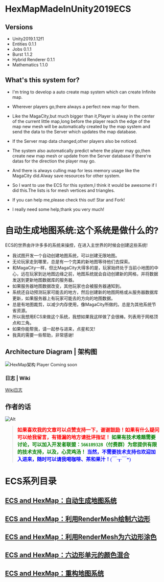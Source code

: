 # HexMapMadeInUnity2019ECS
## Versions
 - Unity2019.1.12f1
 - Entities 0.1.1
 - Jobs 0.1.1
 - Burst 1.1.2
 - Hybrid Renderer 0.1.1
 - Mathematics 1.1.0
## What's this system for?

 - I'm tring to develop a auto create map system which can create Infinite map.
 - Wherever players go,there always a perfect new map for them.
 - Like the MagaCity,but much bigger than it,Player is alway in the center of the current little map,long before the player reach the edge of the map new mesh will be automatically created by the map system and send the data to the Server which updates the map database.
 - If the Server map data changed,other players also be noticed.
 - The system also automatically predict where the player may go,then create new map mesh or update from the Server database if there're datas for the direction the player may go.
 - And there is always culling map for less memory usage like the MagaCity did.Alway save resources for other system.
 - So I want to use the ECS for this system,I think it would be awesome if I did this.The lists is for mesh vertices and triangles.

 - If you can help me,please check this out! Star and Fork!

 - I really need some help,thank you very much!
# 自动生成地图系统:这个系统是做什么的?

ECS的世界由许许多多的系统来操控，在进入主世界的时候会创建这些系统!
- 我试图开发一个自动创建地图系统，可以创建无限地图。
- 无论玩家走到哪里，总是有一个完美的新地图等待他们去探索。
- 和MagaCity一样，但比MagaCity大得多的是，玩家始终处于当前小地图的中心，远在玩家到达地图边缘之前，地图系统就会自动创建新的网格，并将数据发送到更新地图数据库的服务器。
- 如果服务器地图数据改变，其他玩家也会被服务器通知到。
- 系统还自动预测玩家可能去的地方，然后创建新的地图网格或从服务器数据库更新，如果服务器上有玩家可能去的方向的地图数据。
- 总是有地图裁剪，以减少内存使用，像MagaCity所做的。总是为其他系统节省资源。
- 所以我想用ECS来做这个系统，我想如果我这样做了会很棒。列表用于网格顶点和三角。
- 如果你能帮我，请一起参与进来，点星和叉!
- 我真的需要一些帮助，非常感谢!

## Architecture Diagram | 架构图
![HexMap架构](https://img-blog.csdnimg.cn/20190827131150695.png?x-oss-process=image/watermark,type_ZmFuZ3poZW5naGVpdGk,shadow_10,text_aHR0cHM6Ly9ibG9nLmNzZG4ubmV0L3FxXzMwMTM3MjQ1,size_16,color_FFFFFF,t_70)
Player Coming soon

### 日志 | Wiki

[Wiki日志](https://github.com/cloudhu/HexMapMadeInUnity2019ECS/wiki)
## 作者的话
![Alt](https://imgconvert.csdnimg.cn/aHR0cHM6Ly9hdmF0YXIuY3Nkbi5uZXQvNy83L0IvMV9yYWxmX2h4MTYzY29tLmpwZw)
>  <font color=#FF0000 size=3 face="微软雅黑" >**如果喜欢我的文章可以点赞支持一下，谢谢鼓励！如果有什么疑问可以给我留言，有错漏的地方请批评指证！**</font>
> <font color=#008000 size=3 face="微软雅黑"> **如果有技术难题需要讨论，可以加入开发者联盟：566189328（付费群）为您提供有限的技术支持，以及，心灵鸡汤！**</font>
>  <font color=#0000FF size=3 face="微软雅黑">**当然，不需要技术支持也欢迎加入进来，随时可以请我喝咖啡、茶和果汁！**(￣┰￣*)</font>
# ECS系列目录
## [ECS and HexMap：自动生成地图系统](https://blog.csdn.net/qq_30137245/article/details/99691025)
## [ECS and HexMap：利用RenderMesh绘制六边形](https://blog.csdn.net/qq_30137245/article/details/100022537)
## [ECS and HexMap：利用RenderMesh为六边形涂色](https://blog.csdn.net/qq_30137245/article/details/100034513)
## [ECS and HexMap：六边形单元的颜色混合](https://blog.csdn.net/qq_30137245/article/details/100048406)
## [ECS and HexMap：重构地图系统](https://blog.csdn.net/qq_30137245/article/details/100077230)
